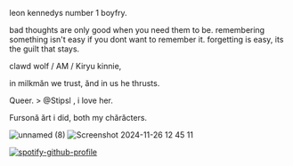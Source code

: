 leon kennedys number 1 boyfry.
  
bad thoughts are only good when you need them to be. 
  remembering something isn't easy if you dont want to remember it.
    forgetting is easy, its the guilt that stays.

clawd wolf / AM / Kiryu kinnie,

in milkmăn we trust, ănd in us he thrusts.

Queer. > @Stipsl , i love her.

Fursonă ărt i did, both my chărăcters.

![unnamed (8)](https://github.com/user-attachments/assets/6e7cecb2-15f5-49e2-9d61-9b4a87a4b4fe) ![Screenshot 2024-11-26 12 45 11](https://github.com/user-attachments/assets/63478b8f-2b4f-4215-9d0c-b6f973fb8482)









  [![spotify-github-profile](https://spotify-github-profile.kittinanx.com/api/view?uid=31rzflal5les5uvjvxd4vaahbewq&cover_image=true&theme=default&show_offline=false&background_color=001eff&interchange=true)](https://github.com/kittinan/spotify-github-profile)

